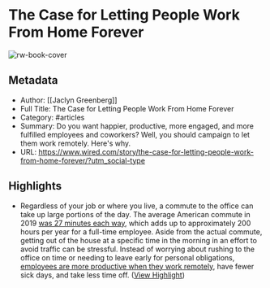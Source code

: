 # The Case for Letting People Work From Home Forever

![rw-book-cover](https://media.wired.com/photos/609ae9523f15dcce008b6394/191:100/w_1280,c_limit/Gear_wfh_594367606.jpg)

## Metadata
- Author: [[Jaclyn Greenberg]]
- Full Title: The Case for Letting People Work From Home Forever
- Category: #articles
- Summary: Do you want happier, productive, more engaged, and more fulfilled employees and coworkers? Well, you should campaign to let them work remotely. Here's why.
- URL: https://www.wired.com/story/the-case-for-letting-people-work-from-home-forever/?utm_social-type

## Highlights
- Regardless of your job or where you live, a commute to the office can take up large portions of the day. The average American commute in 2019 [was 27 minutes each way](https://www.census.gov/content/dam/Census/library/publications/2021/acs/acs-47.pdf), which adds up to approximately 200 hours per year for a full-time employee. Aside from the actual commute, getting out of the house at a specific time in the morning in an effort to avoid traffic can be stressful. Instead of worrying about rushing to the office on time or needing to leave early for personal obligations, [employees are more productive when they work remotely](https://www.inc.com/scott-mautz/a-2-year-stanford-study-shows-astonishing-productivity-boost-of-working-from-home.html), have fewer sick days, and take less time off. ([View Highlight](https://read.readwise.io/read/01hg9sr4actcr6qywjj6jzmc4a))

